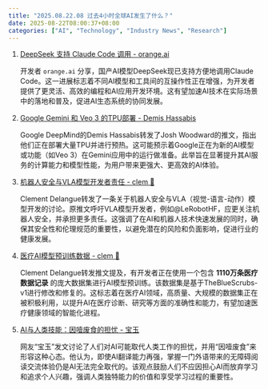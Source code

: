 ```yaml
---
title: "2025.08.22.08 过去4小时全球AI发生了什么？"
date: 2025-08-22T08:00:37+08:00
categories: ["AI", "Technology", "Industry News", "Research"]
---
```


1.  [DeepSeek 支持 Claude Code 调用 - orange.ai](https://x.com/oran_ge/status/1958661640079253966)

    开发者 `orange.ai` 分享，国产AI模型DeepSeek现已支持方便地调用Claude Code。这一进展标志着不同AI模型和工具间的互操作性正在增强，为开发者提供了更灵活、高效的编程和AI应用开发环境。这有望加速AI技术在实际场景中的落地和普及，促进AI生态系统的协同发展。

2.  [Google Gemini 和 Veo 3 的TPU部署 - Demis Hassabis](https://x.com/demishassabis/status/1958661429546127772)

    Google DeepMind的Demis Hassabis转发了Josh Woodward的推文，指出他们正在部署大量TPU并进行预热。这可能预示着Google正在为新的AI模型或功能（如Veo 3）在Gemini应用中的运行做准备。此举旨在显著提升其AI服务的计算能力和模型性能，为用户带来更强大、更高效的AI体验。

3.  [机器人安全与VLA模型开发者责任 - clem 🤗](https://x.com/ClementDelangue/status/1958658901651714521)

    Clement Delangue转发了一条关于机器人安全与VLA（视觉-语言-动作）模型开发的讨论。原推文呼吁VLA模型开发者，例如@LeRobotHF，应更关注机器人安全，并承担更多责任。这强调了在AI和机器人技术快速发展的同时，确保其安全性和伦理规范的重要性，以避免潜在的风险和负面影响，促进行业的健康发展。

4.  [医疗AI模型预训练数据 - clem 🤗](https://x.com/ClementDelangue/status/1958647022711386149)

    Clement Delangue转发推文提及，有开发者正在使用一个包含 **1110万条医疗数据记录** 的庞大数据集进行AI模型预训练。该数据集是基于TheBlueScrubs-v1进行修改和修复的。这标志着在医疗AI领域，高质量、大规模的数据集正在被积极利用，以提升AI在医疗诊断、研究等方面的准确性和能力，有望加速医疗健康领域的智能化进程。

5.  [AI与人类技能：因噎废食的担忧 - 宝玉](https://x.com/dotey/status/1958640431958565047)

    网友“宝玉”发文讨论了人们对AI可能取代人类工作的担忧，并用“因噎废食”来形容这种心态。他认为，即使AI翻译能力再强，掌握一门外语带来的无障碍阅读交流体验仍是AI无法完全取代的。该观点鼓励人们不应因担心AI而放弃学习和追求个人兴趣，强调人类独特能力的价值和享受学习过程的重要性。